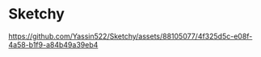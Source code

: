 # Sketchy





https://github.com/Yassin522/Sketchy/assets/88105077/4f325d5c-e08f-4a58-b1f9-a84b49a39eb4


